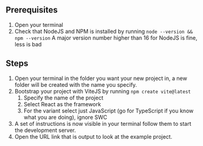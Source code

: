 ## Prerequisites
1. Open your terminal
2. Check that NodeJS and NPM is installed by running `node --version && npm --version` 
	   A major version number higher than 16 for NodeJS is fine, less is bad
## Steps
1. Open your terminal in the folder you want your new project in, a new folder will be created with the name you specify.
2. Bootstrap your project with ViteJS by running `npm create vite@latest`
	1. Specify the name of the project
	2. Select React as the framework
	3. For the variant select just JavaScript (go for TypeScript if you know what you are doing), ignore SWC
3. A set of instructions is now visible in your terminal follow them to start the development server.
4. Open the URL link that is output to look at the example project.